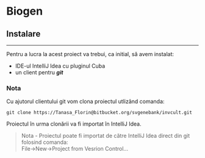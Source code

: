 # Biogen
## Instalare
***
Pentru a lucra la acest proiect va trebui, ca initial, să avem instalat:
+ IDE-ul IntelliJ Idea cu pluginul Cuba
+ un client pentru _**git**_

### Nota

Cu ajutorul clientului git vom clona proiectul utlizând comanda:

`git clone https://Tanasa_Florin@bitbucket.org/svgenebank/invcult.git`

Proiectul în urma clonării va fi importat în IntelliJ Idea.

>Nota - Proiectul poate fi importat de către IntelliJ Idea direct din git folosind comanda:  
>File->New->Project from Vesrion Control...
